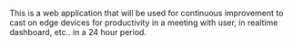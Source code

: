 This is a web application that will be used for continuous improvement to cast on edge devices for productivity in a meeting with user, in realtime dashboard, etc.. in a 24 hour period.
